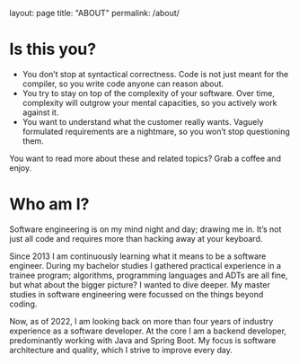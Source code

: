 layout: page
title: "ABOUT"
permalink: /about/

# Is this you?

- You don’t stop at syntactical correctness. Code is not just meant for the compiler, so you write code anyone can reason about.
- You try to stay on top of the complexity of your software. Over time, complexity will outgrow your mental capacities, so you actively work against it.
- You want to understand what the customer really wants. Vaguely formulated requirements are a nightmare, so you won’t stop questioning them.

You want to read more about these and related topics? Grab a coffee and enjoy.

# Who am I?

Software engineering is on my mind night and day; drawing me in. It’s not just all code and requires more than hacking away at your keyboard.

Since 2013 I am continuously learning what it means to be a software engineer. During my bachelor studies I gathered practical experience in a trainee program; algorithms, programming languages and ADTs are all fine, but what about the bigger picture? I wanted to dive deeper. My master studies in software engineering were focussed on the things beyond coding.

Now, as of 2022, I am looking back on more than four years of industry experience as a software developer. At the core I am a backend developer, predominantly working with Java and Spring Boot. My focus is software architecture and quality, which I strive to improve every day.
